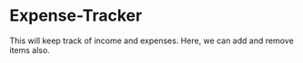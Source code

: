 # Expense-Tracker
This will keep track of income and expenses.
Here, we can add and remove items also.
